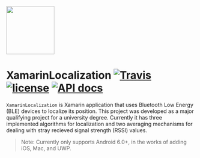 <img src="https://i.imgur.com/m2Q84Mc.png" width="128" height="128" />

# XamarinLocalization   [![Travis](https://img.shields.io/travis/rust-lang/rust.svg)]() [![license](https://img.shields.io/github/license/mashape/apistatus.svg)]() [![API docs](https://img.shields.io/badge/apidocs-DotNetApis-blue.svg?style=flat-square)](http://dotnetapis.com/pkg/ble.net)

`XamarinLocalization` is Xamarin application that uses Bluetooth Low Energy (BLE) devices to localize its position. This project was developed as a major qualifying project for a university degree. Currently it has three implemented algorithms for localization and two averaging mechanisms for dealing with stray recieved signal strength (RSSI) values. 

> Note: Currently only supports Android 6.0+, in the works of adding iOS, Mac, and UWP.